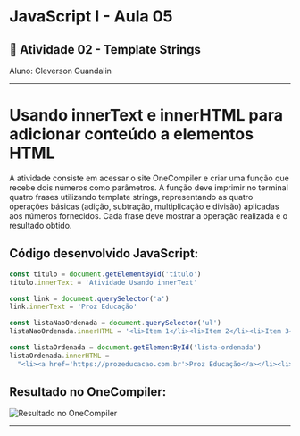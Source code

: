 # JavaScript I - Aula 05
## 📄 Atividade 02 - Template Strings 
Aluno: Cleverson Guandalin

---
# Usando innerText e innerHTML para adicionar conteúdo a elementos HTML

A atividade consiste em acessar o site OneCompiler e criar uma função que recebe dois números como parâmetros. A função deve imprimir no terminal quatro frases utilizando template strings, representando as quatro operações básicas (adição, subtração, multiplicação e divisão) aplicadas aos números fornecidos. Cada frase deve mostrar a operação realizada e o resultado obtido.

## Código desenvolvido JavaScript:
    
```javascript
const titulo = document.getElementById('titulo')
titulo.innerText = 'Atividade Usando innerText'

const link = document.querySelector('a')
link.innerText = 'Proz Educação'

const listaNaoOrdenada = document.querySelector('ul')
listaNaoOrdenada.innerHTML = '<li>Item 1</li><li>Item 2</li><li>Item 3</li>'

const listaOrdenada = document.getElementById('lista-ordenada')
listaOrdenada.innerHTML =
  "<li><a href='https://prozeducacao.com.br'>Proz Educação</a></li><li><a href='https://www.linkedin.com/in/cleversonguandalin/'>Meu LinkedIn</a></li><li><a href='https://github.com/CleverGnd'>Meu GitHub</a></li>"

```
## Resultado no OneCompiler:

![Resultado no OneCompiler](./aula05_atividade1.jpeg)




---
